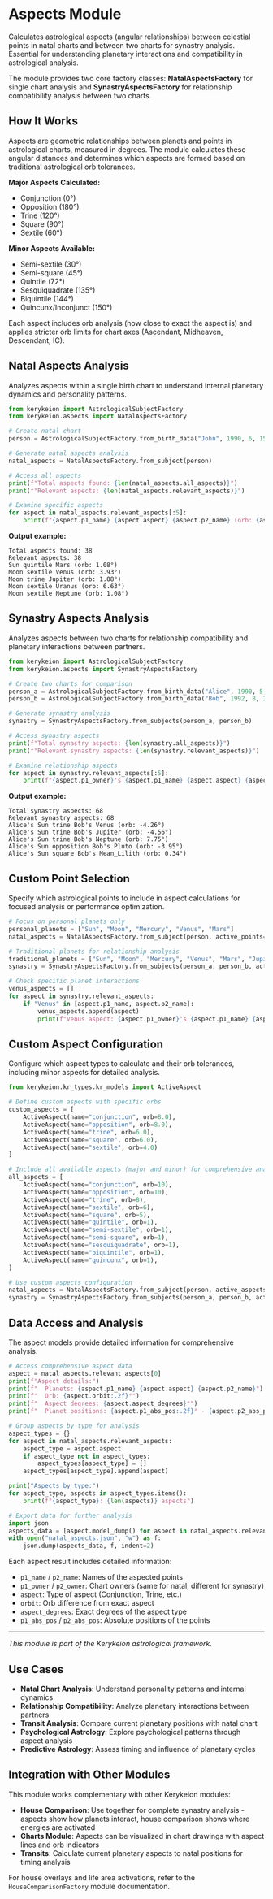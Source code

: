# Aspects Module

Calculates astrological aspects (angular relationships) between celestial points in natal charts and between two charts for synastry analysis. Essential for understanding planetary interactions and compatibility in astrological analysis.

The module provides two core factory classes: **NatalAspectsFactory** for single chart analysis and **SynastryAspectsFactory** for relationship compatibility analysis between two charts.

## How It Works

Aspects are geometric relationships between planets and points in astrological charts, measured in degrees. The module calculates these angular distances and determines which aspects are formed based on traditional astrological orb tolerances.

**Major Aspects Calculated:**
- Conjunction (0°)
- Opposition (180°)
- Trine (120°)
- Square (90°)
- Sextile (60°)

**Minor Aspects Available:**
- Semi-sextile (30°)
- Semi-square (45°)
- Quintile (72°)
- Sesquiquadrate (135°)
- Biquintile (144°)
- Quincunx/Inconjunct (150°)

Each aspect includes orb analysis (how close to exact the aspect is) and applies stricter orb limits for chart axes (Ascendant, Midheaven, Descendant, IC).

## Natal Aspects Analysis

Analyzes aspects within a single birth chart to understand internal planetary dynamics and personality patterns.

```python
from kerykeion import AstrologicalSubjectFactory
from kerykeion.aspects import NatalAspectsFactory

# Create natal chart
person = AstrologicalSubjectFactory.from_birth_data("John", 1990, 6, 15, 12, 0, "London", "GB")

# Generate natal aspects analysis
natal_aspects = NatalAspectsFactory.from_subject(person)

# Access all aspects
print(f"Total aspects found: {len(natal_aspects.all_aspects)}")
print(f"Relevant aspects: {len(natal_aspects.relevant_aspects)}")

# Examine specific aspects
for aspect in natal_aspects.relevant_aspects[:5]:
    print(f"{aspect.p1_name} {aspect.aspect} {aspect.p2_name} (orb: {aspect.orbit:.2f}°)")
```

**Output example:**
```
Total aspects found: 38
Relevant aspects: 38
Sun quintile Mars (orb: 1.08°)
Moon sextile Venus (orb: 3.93°)
Moon trine Jupiter (orb: 1.08°)
Moon sextile Uranus (orb: 6.63°)
Moon sextile Neptune (orb: 1.08°)
```

## Synastry Aspects Analysis

Analyzes aspects between two charts for relationship compatibility and planetary interactions between partners.

```python
from kerykeion import AstrologicalSubjectFactory
from kerykeion.aspects import SynastryAspectsFactory

# Create two charts for comparison
person_a = AstrologicalSubjectFactory.from_birth_data("Alice", 1990, 5, 15, 10, 30, "Rome", "IT")
person_b = AstrologicalSubjectFactory.from_birth_data("Bob", 1992, 8, 23, 14, 45, "Milan", "IT")

# Generate synastry analysis
synastry = SynastryAspectsFactory.from_subjects(person_a, person_b)

# Access synastry aspects
print(f"Total synastry aspects: {len(synastry.all_aspects)}")
print(f"Relevant synastry aspects: {len(synastry.relevant_aspects)}")

# Examine relationship aspects
for aspect in synastry.relevant_aspects[:5]:
    print(f"{aspect.p1_owner}'s {aspect.p1_name} {aspect.aspect} {aspect.p2_owner}'s {aspect.p2_name} (orb: {aspect.orbit:.2f}°)")
```

**Output example:**
```
Total synastry aspects: 68
Relevant synastry aspects: 68
Alice's Sun trine Bob's Venus (orb: -4.26°)
Alice's Sun trine Bob's Jupiter (orb: -4.56°)
Alice's Sun trine Bob's Neptune (orb: 7.75°)
Alice's Sun opposition Bob's Pluto (orb: -3.95°)
Alice's Sun square Bob's Mean_Lilith (orb: 0.34°)
```

## Custom Point Selection

Specify which astrological points to include in aspect calculations for focused analysis or performance optimization.

```python
# Focus on personal planets only
personal_planets = ["Sun", "Moon", "Mercury", "Venus", "Mars"]
natal_aspects = NatalAspectsFactory.from_subject(person, active_points=personal_planets)

# Traditional planets for relationship analysis
traditional_planets = ["Sun", "Moon", "Mercury", "Venus", "Mars", "Jupiter", "Saturn"]
synastry = SynastryAspectsFactory.from_subjects(person_a, person_b, active_points=traditional_planets)

# Check specific planet interactions
venus_aspects = []
for aspect in synastry.relevant_aspects:
    if "Venus" in [aspect.p1_name, aspect.p2_name]:
        venus_aspects.append(aspect)
        print(f"Venus aspect: {aspect.p1_owner}'s {aspect.p1_name} {aspect.aspect} {aspect.p2_owner}'s {aspect.p2_name}")
```

## Custom Aspect Configuration

Configure which aspect types to calculate and their orb tolerances, including minor aspects for detailed analysis.

```python
from kerykeion.kr_types.kr_models import ActiveAspect

# Define custom aspects with specific orbs
custom_aspects = [
    ActiveAspect(name="conjunction", orb=8.0),
    ActiveAspect(name="opposition", orb=8.0),
    ActiveAspect(name="trine", orb=6.0),
    ActiveAspect(name="square", orb=6.0),
    ActiveAspect(name="sextile", orb=4.0)
]

# Include all available aspects (major and minor) for comprehensive analysis
all_aspects = [
    ActiveAspect(name="conjunction", orb=10),
    ActiveAspect(name="opposition", orb=10),
    ActiveAspect(name="trine", orb=8),
    ActiveAspect(name="sextile", orb=6),
    ActiveAspect(name="square", orb=5),
    ActiveAspect(name="quintile", orb=1),
    ActiveAspect(name="semi-sextile", orb=1),
    ActiveAspect(name="semi-square", orb=1),
    ActiveAspect(name="sesquiquadrate", orb=1),
    ActiveAspect(name="biquintile", orb=1),
    ActiveAspect(name="quincunx", orb=1),
]

# Use custom aspects configuration
natal_aspects = NatalAspectsFactory.from_subject(person, active_aspects=all_aspects)
synastry = SynastryAspectsFactory.from_subjects(person_a, person_b, active_aspects=custom_aspects)
```

## Data Access and Analysis

The aspect models provide detailed information for comprehensive analysis.

```python
# Access comprehensive aspect data
aspect = natal_aspects.relevant_aspects[0]
print(f"Aspect details:")
print(f"  Planets: {aspect.p1_name} {aspect.aspect} {aspect.p2_name}")
print(f"  Orb: {aspect.orbit:.2f}°")
print(f"  Aspect degrees: {aspect.aspect_degrees}°")
print(f"  Planet positions: {aspect.p1_abs_pos:.2f}° - {aspect.p2_abs_pos:.2f}°")

# Group aspects by type for analysis
aspect_types = {}
for aspect in natal_aspects.relevant_aspects:
    aspect_type = aspect.aspect
    if aspect_type not in aspect_types:
        aspect_types[aspect_type] = []
    aspect_types[aspect_type].append(aspect)

print("Aspects by type:")
for aspect_type, aspects in aspect_types.items():
    print(f"{aspect_type}: {len(aspects)} aspects")

# Export data for further analysis
import json
aspects_data = [aspect.model_dump() for aspect in natal_aspects.relevant_aspects]
with open("natal_aspects.json", "w") as f:
    json.dump(aspects_data, f, indent=2)
```

Each aspect result includes detailed information:
- `p1_name` / `p2_name`: Names of the aspected points
- `p1_owner` / `p2_owner`: Chart owners (same for natal, different for synastry)
- `aspect`: Type of aspect (Conjunction, Trine, etc.)
- `orbit`: Orb difference from exact aspect
- `aspect_degrees`: Exact degrees of the aspect type
- `p1_abs_pos` / `p2_abs_pos`: Absolute positions of the points

---

*This module is part of the Kerykeion astrological framework.*

## Use Cases

- **Natal Chart Analysis**: Understand personality patterns and internal dynamics
- **Relationship Compatibility**: Analyze planetary interactions between partners
- **Transit Analysis**: Compare current planetary positions with natal chart
- **Psychological Astrology**: Explore psychological patterns through aspect analysis
- **Predictive Astrology**: Assess timing and influence of planetary cycles

## Integration with Other Modules

This module works complementary with other Kerykeion modules:

- **House Comparison**: Use together for complete synastry analysis - aspects show how planets interact, house comparison shows where energies are activated
- **Charts Module**: Aspects can be visualized in chart drawings with aspect lines and orb indicators
- **Transits**: Calculate current planetary aspects to natal positions for timing analysis

For house overlays and life area activations, refer to the `HouseComparisonFactory` module documentation.
